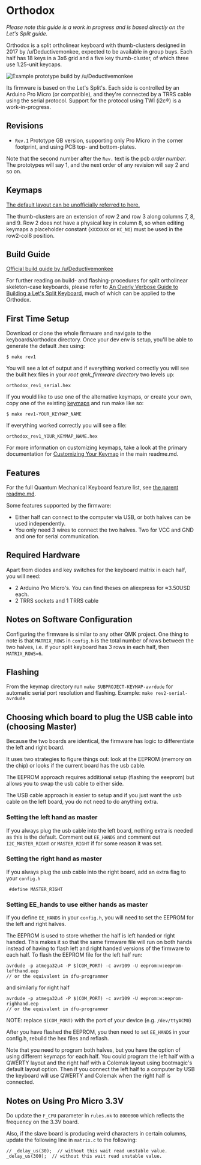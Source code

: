 Orthodox
========

*Please note this guide is a work in progress and is based directly on the Let's Split guide.*

Orthodox is a split ortholinear keyboard with thumb-clusters designed in 2017 by /u/Deductivemonkee, expected to be available in group buys.
Each half has 18 keys in a 3x6 grid and a five key thumb-cluster, of which three use 1.25-unit keycaps.

![Example prototype build by /u/Deductivemonkee](http://i.imgur.com/R4PPKdog.jpg)

Its firmware is based on the Let's Split's.
Each side is controlled by an Arduino Pro Micro (or compatible), and they're connected by a TRRS cable using the serial protocol.
Support for the protocol using TWI (i2c®) is a work-in-progress.


## Revisions

- `Rev.1` Prototype GB version, supporting only Pro Micro in the corner footprint, and using PCB top- and bottom-plates.

Note that the second number after the `Rev.` text is the pcb *order number.* The prototypes will say 1, and the next order of any revision will say 2 and so on.

## Keymaps

[The default layout can be unofficially referred to here.](http://www.keyboard-layout-editor.com/#/gists/f120e2703a22a6a69c7be9a65a9d1342)

The thumb-clusters are an extension of row 2 and row 3 along columns 7, 8, and 9.
Row 2 does not have a physical key in column 8, so when editing keymaps a placeholder constant (`XXXXXXX` or `KC_NO`) must be used in the row2-col8 position.

## Build Guide

[Official build guide by /u/Deductivemonkee](http://imgur.com/a/9c0NP)

For further reading on build- and flashing-procedures for split ortholinear skeleton-case keyboards, please refer to [An Overly Verbose Guide to Building a Let's Split Keyboard](https://github.com/nicinabox/lets-split-guide), much of which can be applied to the Orthodox.

## First Time Setup

Download or clone the whole firmware and navigate to the keyboards/orthodox directory. Once your dev env is setup, you'll be able to generate the default .hex using:

```
$ make rev1
```

You will see a lot of output and if everything worked correctly you will see the built hex files in your *root qmk_firmware directory* two levels up:

```
orthodox_rev1_serial.hex
```

If you would like to use one of the alternative keymaps, or create your own, copy one of the existing [keymaps](keymaps/) and run make like so:


```
$ make rev1-YOUR_KEYMAP_NAME
```

If everything worked correctly you will see a file:

```
orthodox_rev1_YOUR_KEYMAP_NAME.hex
```

For more information on customizing keymaps, take a look at the primary documentation for [Customizing Your Keymap](/readme.md##customizing-your-keymap) in the main readme.md.


Features
--------

For the full Quantum Mechanical Keyboard feature list, see [the parent readme.md](/readme.md).

Some features supported by the firmware:

* Either half can connect to the computer via USB, or both halves can be used
  independently.
* You only need 3 wires to connect the two halves. Two for VCC and GND and one
  for serial communication.


Required Hardware
-----------------

Apart from diodes and key switches for the keyboard matrix in each half, you
will need:

* 2 Arduino Pro Micro's. You can find theses on aliexpress for ≈3.50USD each.
* 2 TRRS sockets and 1 TRRS cable


Notes on Software Configuration
-------------------------------

Configuring the firmware is similar to any other QMK project. One thing
to note is that `MATRIX_ROWS` in `config.h` is the total number of rows between
the two halves, i.e. if your split keyboard has 3 rows in each half, then
`MATRIX_ROWS=6`.


Flashing
-------
From the keymap directory run `make SUBPROJECT-KEYMAP-avrdude` for automatic serial port resolution and flashing.
Example: `make rev2-serial-avrdude`


Choosing which board to plug the USB cable into (choosing Master)
--------
Because the two boards are identical, the firmware has logic to differentiate the left and right board.

It uses two strategies to figure things out: look at the EEPROM (memory on the chip) or looks if the current board has the usb cable.

The EEPROM approach requires additional setup (flashing the eeeprom) but allows you to swap the usb cable to either side.

The USB cable approach is easier to setup and if you just want the usb cable on the left board, you do not need to do anything extra.

### Setting the left hand as master
If you always plug the usb cable into the left board, nothing extra is needed as this is the default. Comment out `EE_HANDS` and comment out `I2C_MASTER_RIGHT` or `MASTER_RIGHT` if for some reason it was set.

### Setting the right hand as master
If you always plug the usb cable into the right board, add an extra flag to your `config.h`
```
 #define MASTER_RIGHT
```

### Setting EE_hands to use either hands as master
If you define `EE_HANDS` in your `config.h`, you will need to set the
EEPROM for the left and right halves.

The EEPROM is used to store whether the
half is left handed or right handed. This makes it so that the same firmware
file will run on both hands instead of having to flash left and right handed
versions of the firmware to each half. To flash the EEPROM file for the left
half run:
```
avrdude -p atmega32u4 -P $(COM_PORT) -c avr109 -U eeprom:w:eeprom-lefthand.eep
// or the equivalent in dfu-programmer

```
and similarly for right half
```
avrdude -p atmega32u4 -P $(COM_PORT) -c avr109 -U eeprom:w:eeprom-righhand.eep
// or the equivalent in dfu-programmer
```

NOTE: replace `$(COM_PORT)` with the port of your device (e.g. `/dev/ttyACM0`)

After you have flashed the EEPROM, you then need to set `EE_HANDS` in your config.h, rebuild the hex files and reflash.

Note that you need to program both halves, but you have the option of using
different keymaps for each half. You could program the left half with a QWERTY
layout and the right half with a Colemak layout using bootmagic's default layout option.
Then if you connect the left half to a computer by USB the keyboard will use QWERTY and Colemak when the
right half is connected.


Notes on Using Pro Micro 3.3V
-----------------------------

Do update the `F_CPU` parameter in `rules.mk` to `8000000` which reflects
the frequency on the 3.3V board.

Also, if the slave board is producing weird characters in certain columns,
update the following line in `matrix.c` to the following:

```
// _delay_us(30);  // without this wait read unstable value.
_delay_us(300);  // without this wait read unstable value.
```
